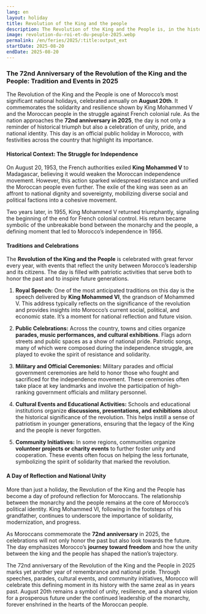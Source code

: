 ```yaml
---
lang: en
layout: holiday
title: Revolution of the King and the people
description: The Revolution of the King and the People is, in the history of Morocco, the series of events which notably saw the French colonial authorities attempt to place Mohammed ben Arafa on the Alawite Throne.
image: revolution-du-roi-et-du-peuple-2025.webp
permalink: /en/feries/2025/:title:output_ext
startDate: 2025-08-20
endDate: 2025-08-20
---
```

### The 72nd Anniversary of the Revolution of the King and the People: Tradition and Events in 2025

The Revolution of the King and the People is one of Morocco’s most significant national holidays, celebrated annually on **August 20th**. It commemorates the solidarity and resilience shown by King Mohammed V and the Moroccan people in the struggle against French colonial rule. As the nation approaches the **72nd anniversary in 2025**, the day is not only a reminder of historical triumph but also a celebration of unity, pride, and national identity. This day is an official public holiday in Morocco, with festivities across the country that highlight its importance.

#### Historical Context: The Struggle for Independence

On August 20, 1953, the French authorities exiled **King Mohammed V** to Madagascar, believing it would weaken the Moroccan independence movement. However, this action sparked widespread resistance and unified the Moroccan people even further. The exile of the king was seen as an affront to national dignity and sovereignty, mobilizing diverse social and political factions into a cohesive movement.

Two years later, in 1955, King Mohammed V returned triumphantly, signaling the beginning of the end for French colonial control. His return became symbolic of the unbreakable bond between the monarchy and the people, a defining moment that led to Morocco’s independence in 1956.

#### Traditions and Celebrations

The **Revolution of the King and the People** is celebrated with great fervor every year, with events that reflect the unity between Morocco’s leadership and its citizens. The day is filled with patriotic activities that serve both to honor the past and to inspire future generations.

1. **Royal Speech:** One of the most anticipated traditions on this day is the speech delivered by **King Mohammed VI**, the grandson of Mohammed V. This address typically reflects on the significance of the revolution and provides insights into Morocco’s current social, political, and economic state. It’s a moment for national reflection and future vision.

2. **Public Celebrations:** Across the country, towns and cities organize **parades, music performances, and cultural exhibitions**. Flags adorn streets and public spaces as a show of national pride. Patriotic songs, many of which were composed during the independence struggle, are played to evoke the spirit of resistance and solidarity.

3. **Military and Official Ceremonies:** Military parades and official government ceremonies are held to honor those who fought and sacrificed for the independence movement. These ceremonies often take place at key landmarks and involve the participation of high-ranking government officials and military personnel.

4. **Cultural Events and Educational Activities:** Schools and educational institutions organize **discussions, presentations, and exhibitions** about the historical significance of the revolution. This helps instill a sense of patriotism in younger generations, ensuring that the legacy of the King and the people is never forgotten.

5. **Community Initiatives:** In some regions, communities organize **volunteer projects or charity events** to further foster unity and cooperation. These events often focus on helping the less fortunate, symbolizing the spirit of solidarity that marked the revolution.

#### A Day of Reflection and National Unity

More than just a holiday, the Revolution of the King and the People has become a day of profound reflection for Moroccans. The relationship between the monarchy and the people remains at the core of Morocco’s political identity. King Mohammed VI, following in the footsteps of his grandfather, continues to underscore the importance of solidarity, modernization, and progress. 

As Moroccans commemorate the **72nd anniversary** in 2025, the celebrations will not only honor the past but also look towards the future. The day emphasizes Morocco’s **journey toward freedom** and how the unity between the king and the people has shaped the nation’s trajectory.

The 72nd anniversary of the Revolution of the King and the People in 2025 marks yet another year of remembrance and national pride. Through speeches, parades, cultural events, and community initiatives, Morocco will celebrate this defining moment in its history with the same zeal as in years past. August 20th remains a symbol of unity, resilience, and a shared vision for a prosperous future under the continued leadership of the monarchy, forever enshrined in the hearts of the Moroccan people.
